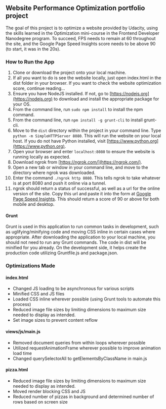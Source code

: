 ## Website Performance Optimization portfolio project

The goal of this project is to optimize a website provided by Udacity, using the skills learned in the Optimization mini-course in the Frontend Developer Nanodegree program.  To succeed, FPS needs to remain at 60 throughout the site, and the Google Page Speed Insights score needs to be above 90 (to start, it was in the 20s).

### How to Run the App
1. Clone or download the project onto your local machine.
1. If all you want to do is see the website locally, just open index.html in the dist folder in your browser. If you want to check the website optimization score, continue reading...
2. Ensure you have NodeJS installed. If not, go to [https://nodejs.org](https://nodejs.org) to download and install the appropriate package for your OS.
3. From the command line, run `sudo npm install` to install the npm command.
4. From the command line, run `npm install -g grunt-cli` to install grunt-cli.
5. Move to the `dist` directory within the project in your command line. Type `python -m SimpleHTTPServer 8080`. This will run the website on your local host. If you do not have Python installed, visit [https://www.python.org](https://www.python.org).
6. Open your browser and enter `localhost:8080` to ensure the website is running locally as expected.
7. Download ngrok from [https://ngrok.com/](https://ngrok.com/).
8. Open a new tab or window in your command line, and move to the directory where ngrok was downloaded.
9. Enter the command  `./ngrok http 8080`. This tells ngrok to take whatever is at port 8080 and push it online via a tunnel.
10. ngrok should return a status of successful, as well as a url for the online version of the site. Copy this url and paste it into the form at [Google Page Speed Insights](https://developers.google.com/speed/pagespeed/insights/). This should return a score of 90 or above for both mobile and desktop.


#### Grunt
Grunt is used in this application to run common tasks in development, such as uglifying/minifying code and moving CSS inline in certain cases where appropriate. After downloading the application to your local machine, you should not need to run any Grunt commands. The code in dist will be minified for you already. On the development side, it helps create the production code utilizing Gruntfile.js and package.json.

### Optimizations Made
#### index.html
* Changed JS loading to be asynchronous for various scripts
* Minified CSS and JS files
* Loaded CSS inline wherever possible (using Grunt tools to automate this process)
* Reduced image file sizes by limiting dimensions to maximum size needed to display as intended.
* Set image sizes to prevent content reflow

#### views/js/main.js
* Removed document queries from within loops wherever possible
* Utilized requestAnimationFrame wherever possible to improve animation load time
* Changed querySelectorAll to getElementsByClassName in main.js

#### pizza.html
* Reduced image file sizes by limiting dimensions to maximum size needed to display as intended.
* Moved render blocking CSS and JS
* Reduced number of pizzas in background and determined number of rows based on screen size

